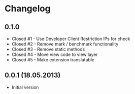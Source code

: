 Changelog
=========

0.1.0
-----
* Closed #1 - Use Developer Client Restriction IPs for check
* Closed #2 - Remove mark / benchmark functionality
* Closed #3 - Remove static methods
* Closed #4 - Move view code to view layer
* Closed #5 - Make extension translatable

0.0.1 (18.05.2013)
-----
* Initial version